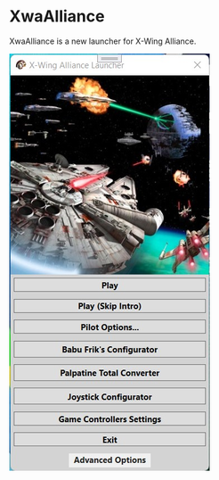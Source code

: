 # XwaAlliance

XwaAlliance is a new launcher for X-Wing Alliance.

![XwaAlliance](Images/XwaAlliance.jpg)
